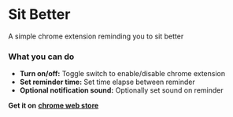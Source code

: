 # Sit Better
A simple chrome extension reminding you to sit better

### What you can do
* **Turn on/off:** Toggle switch to enable/disable chrome extension
* **Set reminder time:** Set time elapse between reminder
* **Optional notification sound:** Optionally set sound on reminder

**Get it on** [**chrome web store**](https://chrome.google.com/webstore/detail/sit-better/cjmbgnnmlpndinjopbcanojmelbelpcp?authuser=0&hl=en)
